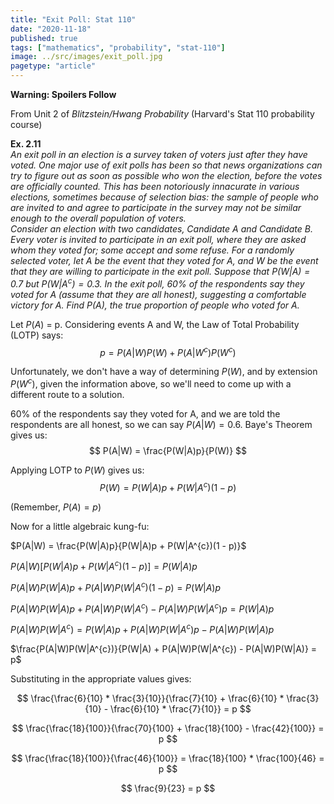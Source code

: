 ```yaml
---
title: "Exit Poll: Stat 110"
date: "2020-11-18"
published: true
tags: ["mathematics", "probability", "stat-110"]
image: ../src/images/exit_poll.jpg
pagetype: "article"
---
```


**Warning: Spoilers Follow**

From Unit 2 of *Blitzstein/Hwang Probability* (Harvard's Stat 110 probability course)

**Ex. 2.11**<br>
*An exit poll in an election is a survey taken of voters just after they have voted. One major use of exit polls has been so that news organizations can try to figure out as soon as possible who won the election, before the votes are officially counted. This has been notoriously innacurate in various elections, sometimes because of selection bias: the sample of people who are invited to and agree to participate in the survey may not be similar enough to the overall population of voters.*<br>
*Consider an election with two candidates, Candidate A and Candidate B. Every voter is invited to participate in an exit poll, where they are asked whom they voted for; some accept and some refuse. For a randomly selected voter, let A be the event that they voted for A, and W be the event that they are willing to participate in the exit poll. Suppose that $P(W|A) = 0.7$ but $P(W|A^{c}) = 0.3$. In the exit poll, 60% of the respondents say they voted for A (assume that they are all honest), suggesting a comfortable victory for A. Find $P(A)$, the true proportion of people who voted for A.*

Let $P(A)$ = p. Considering events A and W, the Law of Total Probability (LOTP) says:
$$
p = P(A|W)P(W) + P(A|W^{c})P(W^{c})
$$

Unfortunately, we don't have a way of determining $P(W)$, and by extension $P(W^{c})$, given the information above, so we'll need to come up with a different route to a solution.

60% of the respondents say they voted for A, and we are told the respondents are all honest, so we can say $P(A|W) = 0.6$. Baye's Theorem gives us:
$$
P(A|W) = \frac{P(W|A)p}{P(W)}
$$

Applying LOTP to $P(W)$ gives us:
$$
P(W) = P(W|A)p + P(W|A^{c})(1 - p)
$$ 

(Remember, $P(A) = p$)

Now for a little algebraic kung-fu:

$P(A|W) = \frac{P(W|A)p}{P(W|A)p + P(W|A^{c})(1 - p)}$

$P(A|W)[P(W|A)p + P(W|A^{c})(1 - p)] = P(W|A)p$

$P(A|W)P(W|A)p + P(A|W)P(W|A^{c})(1 - p) = P(W|A)p$

$P(A|W)P(W|A)p + P(A|W)P(W|A^{c}) - P(A|W)P(W|A^{c})p = P(W|A)p$

$P(A|W)P(W|A^{c}) = P(W|A)p + P(A|W)P(W|A^{c})p - P(A|W)P(W|A)p$

$\frac{P(A|W)P(W|A^{c})}{P(W|A) + P(A|W)P(W|A^{c}) - P(A|W)P(W|A)} = p$

Substituting in the appropriate values gives:

$$
\frac{\frac{6}{10} * \frac{3}{10}}{\frac{7}{10} + \frac{6}{10} * \frac{3}{10} - \frac{6}{10} * \frac{7}{10}} = p
$$

$$
\frac{\frac{18}{100}}{\frac{70}{100} + \frac{18}{100} - \frac{42}{100}} = p
$$

$$
\frac{\frac{18}{100}}{\frac{46}{100}} = \frac{18}{100} * \frac{100}{46} = p
$$

$$
\frac{9}{23} = p
$$